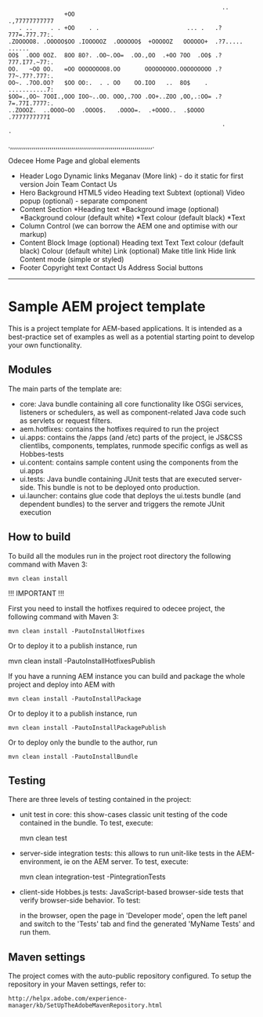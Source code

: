 
                                                                 ..
                    +OO                                        .,77777777777
       . ..     . . +OO    . .                         ... .   .?777=.777.77:.
    .ZOOOOO8. .OOOOO$OO .IOOOOOZ  .OOOOOO$  +OOOOOZ   OOOOOO+  .?7..... ......
    OO$  .OOO OOZ.  8OO 8O?. .OO~.OO=  .OO.,OO  .+OO 7OO  .OO$ .?777.I77.~77:.
    OO.   ~OO OO.   =OO OOOOOOOO8.OO       OOOOOOOOO.OOOOOOOOO .?77~.77?.777:.
    OO~. .7OO.OO?   $OO OO:.  . . OO    OO.IOO   ..  8O$    .   ...........7:
    $OO=.,OO~ 7OOI.,OOO IOO~..OO. OOO,.7OO .OO+..ZOO ,OO,.:OO= .?7=.77I.7777:.
    ..ZOOOZ.  ..OOOO~OO  .OOOO$.   .OOOO=.  .+OOOO..  .$OOOO    .7777777777I
                                                                 .         .
   .,,,,,,,,,,,,,,,,,,,,,,,,,,,,,,,,,,,,,,,,,,,,,,,,,,,,,,,,,,,,,,,,,,,,,,,,.


Odecee Home Page and global elements

- Header
    Logo
    Dynamic links
    Meganav (More link) - do it static for first version
    Join Team
    Contact Us
- Hero
    Background HTML5 video
    Heading text
    Subtext (optional)
    Video popup (optional) - separate component
- Content Section
    *Heading text
    *Background image (optional)
    *Background colour (default white)
    *Text colour (default black)
    *Text
- Column Control (we can borrow the AEM one and optimise with our markup)
- Content Block
    Image (optional)
    Heading text
    Text
    Text colour (default black)
    Colour (default white)
    Link (optional)
    Make title link
    Hide link
    Content mode (simple or styled)
- Footer
    Copyright text
    Contact Us
    Address
    Social buttons

--------------------------


# Sample AEM project template

This is a project template for AEM-based applications. It is intended as a best-practice set of examples as well as a potential starting point to develop your own functionality.

## Modules

The main parts of the template are:

* core: Java bundle containing all core functionality like OSGi services, listeners or schedulers, as well as component-related Java code such as servlets or request filters.
* aem.hotfixes: contains the hotfixes required to run the project
* ui.apps: contains the /apps (and /etc) parts of the project, ie JS&CSS clientlibs, components, templates, runmode specific configs as well as Hobbes-tests
* ui.content: contains sample content using the components from the ui.apps
* ui.tests: Java bundle containing JUnit tests that are executed server-side. This bundle is not to be deployed onto production.
* ui.launcher: contains glue code that deploys the ui.tests bundle (and dependent bundles) to the server and triggers the remote JUnit execution

## How to build


To build all the modules run in the project root directory the following command with Maven 3:

    mvn clean install

!!! IMPORTANT !!! 

First you need to install the hotfixes required to odecee project, the following command with Maven 3:

    mvn clean install -PautoInstallHotfixes
    
Or to deploy it to a publish instance, run
    
   mvn clean install -PautoInstallHotfixesPublish

If you have a running AEM instance you can build and package the whole project and deploy into AEM with  

    mvn clean install -PautoInstallPackage
    
Or to deploy it to a publish instance, run

    mvn clean install -PautoInstallPackagePublish
    
Or to deploy only the bundle to the author, run

    mvn clean install -PautoInstallBundle

## Testing

There are three levels of testing contained in the project:

* unit test in core: this show-cases classic unit testing of the code contained in the bundle. To test, execute:

    mvn clean test

* server-side integration tests: this allows to run unit-like tests in the AEM-environment, ie on the AEM server. To test, execute:

    mvn clean integration-test -PintegrationTests

* client-side Hobbes.js tests: JavaScript-based browser-side tests that verify browser-side behavior. To test:

    in the browser, open the page in 'Developer mode', open the left panel and switch to the 'Tests' tab and find the generated 'MyName Tests' and run them.


## Maven settings

The project comes with the auto-public repository configured. To setup the repository in your Maven settings, refer to:

    http://helpx.adobe.com/experience-manager/kb/SetUpTheAdobeMavenRepository.html
